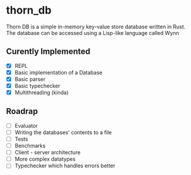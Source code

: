 # thorn_db
Thorn DB is a simple in-memory key-value store database written in Rust. The database can be accessed using a Lisp-like language called Wynn

## Curently Implemented
- [x] REPL
- [x] Basic implementation of a Database
- [x] Basic parser
- [x] Basic typechecker
- [x] Multithreading (kinda)

## Roadrap
- [ ] Evaluator
- [ ] Writing the databases' contents to a file
- [ ] Tests
- [ ] Benchmarks
- [ ] Client - server architecture
- [ ] More complex datatypes
- [ ] Typechecker which handles errors better
